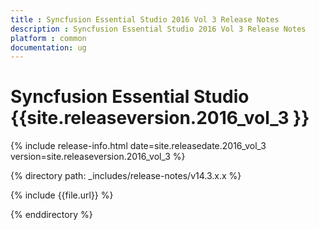 ```yaml
---
title : Syncfusion Essential Studio 2016 Vol 3 Release Notes
description : Syncfusion Essential Studio 2016 Vol 3 Release Notes
platform : common
documentation: ug
---
```


# Syncfusion Essential Studio {{site.releaseversion.2016_vol_3 }}

{% include release-info.html date=site.releasedate.2016_vol_3 version=site.releaseversion.2016_vol_3 %} 

{% directory path: _includes/release-notes/v14.3.x.x %}

{% include {{file.url}} %}

{% enddirectory %}